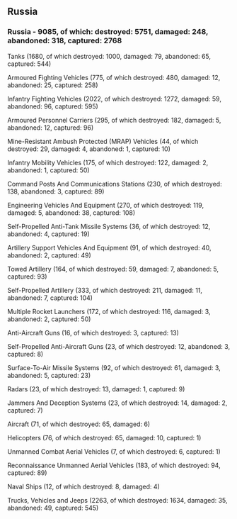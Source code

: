
 
 ## Russia
 
 ### Russia - 9085, of which: destroyed: 5751, damaged: 248, abandoned: 318, captured: 2768

 

 

 Tanks (1680, of which destroyed: 1000, damaged: 79, abandoned: 65, captured: 544)

 Armoured Fighting Vehicles (775, of which destroyed: 480, damaged: 12, abandoned: 25, captured: 258)

 Infantry Fighting Vehicles (2022, of which destroyed: 1272, damaged: 59, abandoned: 96, captured: 595)

 Armoured Personnel Carriers (295, of which destroyed: 182, damaged: 5, abandoned: 12, captured: 96)

 Mine-Resistant Ambush Protected (MRAP) Vehicles (44, of which destroyed: 29, damaged: 4, abandoned: 1, captured: 10)

 Infantry Mobility Vehicles (175, of which destroyed: 122, damaged: 2, abandoned: 1, captured: 50)

 Command Posts And Communications Stations (230, of which destroyed: 138, abandoned: 3, captured: 89)

 Engineering Vehicles And Equipment (270, of which destroyed: 119, damaged: 5, abandoned: 38, captured: 108)

 Self-Propelled Anti-Tank Missile Systems (36, of which destroyed: 12, abandoned: 4, captured: 19)

 Artillery Support Vehicles And Equipment (91, of which destroyed: 40, abandoned: 2, captured: 49)

 Towed Artillery (164, of which destroyed: 59, damaged: 7, abandoned: 5, captured: 93)

 Self-Propelled Artillery (333, of which destroyed: 211, damaged: 11, abandoned: 7, captured: 104)

 Multiple Rocket Launchers (172, of which destroyed: 116, damaged: 3, abandoned: 2, captured: 50)

 Anti-Aircraft Guns (16, of which destroyed: 3, captured: 13)

 Self-Propelled Anti-Aircraft Guns (23, of which destroyed: 12, abandoned: 3, captured: 8)

 Surface-To-Air Missile Systems (92, of which destroyed: 61, damaged: 3, abandoned: 5, captured: 23)

 Radars (23, of which destroyed: 13, damaged: 1, captured: 9)

 Jammers And Deception Systems (23, of which destroyed: 14, damaged: 2, captured: 7)

 Aircraft (71, of which destroyed: 65, damaged: 6)

 Helicopters (76, of which destroyed: 65, damaged: 10, captured: 1)

 Unmanned Combat Aerial Vehicles (7, of which destroyed: 6, captured: 1)

 Reconnaissance Unmanned Aerial Vehicles (183, of which destroyed: 94, captured: 89)

 Naval Ships (12, of which destroyed: 8, damaged: 4)

 Trucks, Vehicles and Jeeps (2263, of which destroyed: 1634, damaged: 35, abandoned: 49, captured: 545)

